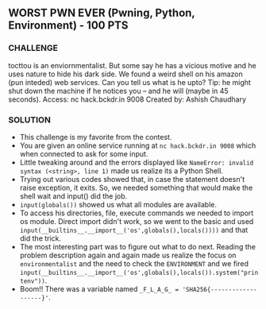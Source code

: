 ## WORST PWN EVER (Pwning, Python, Environment) - 100 PTS

### CHALLENGE
tocttou is an enviornmentalist. But some say he has a vicious motive and he uses nature to hide his dark side. We found a weird shell on his amazon (pun inteded) web services. Can you tell us what is he upto? Tip: he might shut down the machine if he notices you – and he will (maybe in 45 seconds). Access: nc hack.bckdr.in 9008
Created by: Ashish Chaudhary

### SOLUTION
* This challenge is my favorite from the contest.
* You are given an online service running at `nc hack.bckdr.in 9008` which when connected to ask for some input.
* Little tweaking around and the errors displayed like `NameError: invalid syntax (<string>, line 1)` made us realize its a Python Shell.
* Trying out various codes showed that, in case the statement doesn't raise exception, it exits. So, we needed something that would make the shell wait and input() did the job. 
* `input(globals())` showed us what all modules are available.
* To access his directories, file, execute commands we needed to import os module. Direct import didn't work, so we went to the basic and used `input(__builtins__.__import__('os',globals(),locals())))` and that did the trick.
* The most interesting part was to figure out what to do next. Reading the problem description again and again made us realize the focus on `environmentalist` and the need to check the `ENVIRONMENT` and we fired `input(__builtins__.__import__('os',globals(),locals()).system("printenv"))`.
* Boom!! There was a variable named `_F_L_A_G_ = 'SHA256{-------------------}'`.